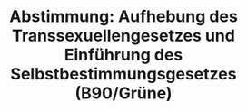 ---
abstimmung:
  abstimmung: 3
  bundestagssitzung: 229
  datum: 19. Mai 2021
  legislaturperiode: 19
categories:
- Todo
data:
- title: Abstimmungsergebnis 20210519_3-data.pdf
  url: /res/2021-btw/abstimmungsergebnisse/20210519_3-data.pdf
- title: Abstimmungsergebnis 20210519_3_xls-data.xlsx
  url: /res/2021-btw/abstimmungsergebnisse/20210519_3_xls-data.xlsx
- title: Abstimmungsergebnis 20210519_3_xls-data.csv
  url: /res/2021-btw/abstimmungsergebnisse/csv/20210519_3_xls-data.csv
documents:
- local: /res/2021-btw/drucksachen/19755.pdf
  title: Drucksache 19/19755
  url: https://dip21.bundestag.de/dip21/btd/19/197/1919755.pdf
ergebnis:
  AfD:
    enthaltung: 0
    gesamt: 88
    ja: 0
    nein: 78
    nichtabgegeben: 10
    ungueltig: 0
  Bündnis 90/Die Grünen:
    enthaltung: 1
    gesamt: 67
    ja: 61
    nein: 0
    nichtabgegeben: 5
    ungueltig: 0
  Die Linke:
    enthaltung: 2
    gesamt: 69
    ja: 53
    nein: 4
    nichtabgegeben: 10
    ungueltig: 0
  FDP:
    enthaltung: 74
    gesamt: 80
    ja: 0
    nein: 0
    nichtabgegeben: 6
    ungueltig: 0
  cdu/csu:
    enthaltung: 0
    gesamt: 245
    ja: 0
    nein: 230
    nichtabgegeben: 15
    ungueltig: 0
  file: 20210519_3_xls-data.xlsx
  fraktionslos:
    enthaltung: 0
    gesamt: 8
    ja: 3
    nein: 4
    nichtabgegeben: 1
    ungueltig: 0
  spd:
    enthaltung: 1
    gesamt: 152
    ja: 1
    nein: 138
    nichtabgegeben: 12
    ungueltig: 0
layout: abstimmung
links:
- title: Link zu bundestag.de
  url: https://www.bundestag.de/parlament/plenum/abstimmung/abstimmung?id=738
preview: 'Deutscher Bundestag


  229. Sitzung des Deutschen Bundestages

  am Mittwoch, 19. Mai 2021


  Endgültiges Ergebnis der Namentlichen Abstimmung Nr. 3


  Gesetzentwurf

  der Abgeordneten Sven Lehmann, Ulle Schauws, Luise Amtsberg, Canan Bayram, Katja

  Dörner und der Fraktion BÜNDNIS 90/DIE GRÜNEN

  Entwurf eines Gesetzes zur Aufhebung des Transsexuellengesetzes und Einführung des

  Selbstbestimmungsgesetzes (SelbstBestG)

  Drs. 19/19755'
tags:
- Todo
title: 'Abstimmung: Aufhebung des Transsexuellengesetzes und Einführung des Selbstbestimmungsgesetzes
  (B90/Grüne)'
---
